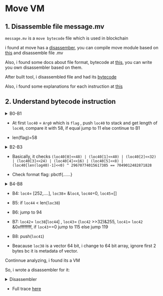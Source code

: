 # Move VM

## 1. Disassemble file message.mv

`message.mv` is a `move bytecode` file which is used in blockchain

i found at move has a [disassember](https://github.com/move-language/move/tree/main/language/tools/move-disassembler), you can compile move module based on [this](https://github.com/movelanguage/move/blob/main/language/documentation/tutorial/README.md#Step0) and disassemble file .mv

Also, i found some docs about file format, bytecode at [this](https://github.com/move-language/move/issues/817), you can write you own disassembler based on them. 

After built tool, i disassembled file and had its [bytecode](https://github.com/Knightz1/CTF/blob/main/pbctf_2022/move_bytecode.txt)

Also, i found some explanations for each instruction at [this](https://diem-developers-components.netlify.app/papers/diem-move-a-language-with-programmable-resources/2020-05-26.pdf)

## 2. Understand bytecode instruction
<details>
<summary>B0-B1</summary>
	
```python
B0:
	0: ImmBorrowLoc[0](Arg0: vector<u8>)
	1: StLoc[41](loc40: &vector<u8>)
	2: CopyLoc[41](loc40: &vector<u8>)
	3: VecLen(3)
	4: LdU64(58)
	5: Neq
	6: BrFalse(11)
B1:
	7: LdU8(255)
	8: LdU8(1)
	9: Add
	10: Pop
```
</details>

- At first `loc40` = `Arg0` which is `flag` , push `loc40` to stack and get length of `loc40`, compare it with 58, if equal jump to 11 else continue to B1

- len(flag)=58

<details>
<summary>B2-B3</summary>
	
```python
B2:
	11: CopyLoc[41](loc40: &vector<u8>)
	12: LdU64(0)
	13: VecImmBorrow(3)
	14: ReadRef
	15: CastU64
	16: LdU8(48)
	17: Shl
	18: CopyLoc[41](loc40: &vector<u8>)
	19: LdU64(1)
	20: VecImmBorrow(3)
	21: ReadRef
	22: CastU64
	23: LdU8(40)
	24: Shl
	25: BitOr
	26: CopyLoc[41](loc40: &vector<u8>)
	27: LdU64(2)
	28: VecImmBorrow(3)
	29: ReadRef
	30: CastU64
	31: LdU8(32)
	32: Shl
	33: BitOr
....
	69: LdU64(29670774015617385)
	70: Xor
	71: LdU64(7049012482871828)
	72: Neq
	73: BrFalse(78)
B3:
	74: LdU8(255)
	75: LdU8(1)
	76: Add
	77: Pop
```
</details>
	
- Basically, it checks `(loc40[0]<<48) | (loc40[1]<<40) | (loc40[2]<<32) | (loc40[3]<<24) | (loc40[4]<<16) | (loc40[5]<<8) | (loc40[len(log40)-1]<<0) ^ 29670774015617385 == 7049012482871828`

- Check format flag: pbctf{......}

<details>
<summary>B4-B8</summary>
	
```python
B4:
	78: LdConst[0](Vector(U64): [252, 1, 1, 0, 0, 0, 0, 0, 0, 0, 30, 0, 0, 0, 64, 0, 0, 0, 0, 0, 0, 0, 57, 0, 0, 0, 0, 0,..... ,0])
	79: StLoc[5](loc4: vector<u64>)
	80: ImmBorrowLoc[5](loc4: vector<u64>)
	81: StLoc[39](loc38: &vector<u64>)
	82: VecPack(4, 0)
	83: StLoc[6](loc5: vector<u64>)
	84: MutBorrowLoc[6](loc5: vector<u64>)
	85: StLoc[46](loc45: &mut vector<u64>)
	86: LdU64(0)
	87: StLoc[45](loc44: u64)
B5:
	88: CopyLoc[45](loc44: u64)
	89: CopyLoc[39](loc38: &vector<u64>)
	90: VecLen(4)
	91: Lt
	92: BrFalse(539)
	
B6:
	93: Branch(94)
B7:
	94: CopyLoc[39](loc38: &vector<u64>)
	95: CopyLoc[45](loc44: u64)
	96: VecImmBorrow(4)
	97: ReadRef
	98: StLoc[43](loc42: u64)
	99: CopyLoc[43](loc42: u64)
	100: LdU8(32)
	101: Shr
	102: LdU64(255)
	103: BitAnd
	104: CastU8
	105: StLoc[44](loc43: u8)
	106: MoveLoc[43](loc42: u64)
	107: LdU64(4294967295)
	108: BitAnd
	109: CastU64
	110: StLoc[42](loc41: u64)
	111: CopyLoc[44](loc43: u8)
	112: LdU8(0)
	113: Eq
	114: BrFalse(119)
B8:
	115: CopyLoc[46](loc45: &mut vector<u64>)
	116: MoveLoc[42](loc41: u64)
	117: VecPushBack(4)
	118: Branch(534)
B9:
	119: CopyLoc[44](loc43: u8)
	120: LdU8(1)
	121: Eq
	122: BrFalse(142)
```
</details>

 - B4: `loc4`= [252,....], `loc38`= &`loc4`, `loc44`=0, `loc45`=[]
	
 - B5: if `loc44` < len(`loc38`)
			  
 - B6: jump to 94
			  
 - B7: `loc42`= `loc38`[`loc44`] , `loc43`= (`loc42` >>32)&255, `loc41`= `loc42` &0xffffffff, if `loc43`==0 jump to 115 else jump 119
	
 - B8: push(`loc41`)
	
- Beacause `loc38` is a vector 64 bit, i change to 64 bit array, ignore first 2 bytes bc it is metadata of vector.

Continnue analyzing, i found its a VM

So, i wrote a disassembler for it:

<details>
<summary>Disassembler</summary>
	
```python


flag = b'a'*58

data_arr = [1, 274877906974, 244813135872, 0, 244813135872, 206158430208, 1, 90194313216, 244813135872, 1, 81604378624, 4294967295, 73014444032, 1, 68719476736, 4294327160, 81604378624, 73014444032, 
244813135872, 1, 68719476736, 206158430208, 8, 94489280512, 249108103168, 283467841556, 244813135872, 240518168576, 244813135872, 287762808832, 0, 8589934598, 73014444032, 292057776130, 8589934599, 73014444032, 292057776130, 8589934600, 73014444032, 292057776130, 8589934601, 73014444032, 292057776130, 2209421562, 98784247808, 279172874242, 1095216660480, 0, 8589934602, 73014444032, 292057776130, 8589934603, 73014444032, 292057776130, 8589934604, 73014444032, 292057776130, 8589934605, 73014444032, 292057776130, 4020009855, 98784247808, 279172874242, 1095216660480, 0, 8589934606, 73014444032, 292057776130, 8589934607, 73014444032, 292057776130, 8589934608, 73014444032, 292057776130, 8589934609, 73014444032, 292057776130, 2511570847, 98784247808, 279172874242, 1095216660480, 0, 8589934610, 73014444032, 292057776130, 8589934611, 73014444032, 292057776130, 8589934612, 73014444032, 292057776130, 8589934613, 73014444032, 292057776130, 825727845, 98784247808, 279172874242, 1095216660480, 0, 8589934614, 73014444032, 292057776130, 8589934615, 73014444032, 292057776130, 8589934616, 73014444032, 292057776130, 8589934617, 73014444032, 292057776130, 2747945899, 98784247808, 279172874242, 1095216660480, 0, 8589934618, 73014444032, 292057776130, 8589934619, 73014444032, 292057776130, 8589934620, 73014444032, 292057776130, 8589934621, 73014444032, 292057776130, 2434240953, 98784247808, 279172874242, 1095216660480, 0, 8589934622, 73014444032, 292057776130, 8589934623, 73014444032, 292057776130, 8589934624, 73014444032, 292057776130, 8589934625, 73014444032, 292057776130, 3923412385, 98784247808, 279172874242, 1095216660480, 0, 8589934626, 73014444032, 292057776130, 8589934627, 73014444032, 292057776130, 8589934628, 73014444032, 292057776130, 8589934629, 73014444032, 292057776130, 1510700589, 98784247808, 279172874242, 1095216660480, 0, 8589934630, 73014444032, 292057776130, 8589934631, 73014444032, 292057776130, 8589934632, 73014444032, 292057776130, 8589934633, 73014444032, 292057776130, 3658116609, 98784247808, 279172874242, 1095216660480, 0, 8589934634, 73014444032, 292057776130, 8589934635, 73014444032, 292057776130, 8589934636, 73014444032, 292057776130, 8589934637, 73014444032, 292057776130, 1210550661, 98784247808, 279172874242, 1095216660480, 0, 8589934638, 73014444032, 292057776130, 8589934639, 73014444032, 292057776130, 8589934640, 73014444032, 292057776130, 8589934641, 73014444032, 292057776130, 2892531646, 
98784247808, 279172874242, 1095216660480, 0, 8589934642, 73014444032, 292057776130, 8589934643, 73014444032, 292057776130, 8589934644, 73014444032, 292057776130, 8589934645, 73014444032, 292057776130, 648401340, 98784247808, 279172874242, 1095216660480, 0, 8589934646, 73014444032, 
292057776130, 8589934647, 73014444032, 292057776130, 8589934648, 73014444032, 292057776130, 8589934649, 73014444032, 292057776130, 2537403886, 98784247808, 279172874242, 1095216660480, 296352743424]

id= 0
stack = []

while id<len(data_arr):
    data = data_arr[id]
    op = (data >> 32) & 255
    num = data & 0xffffffff
    #print(op)

    if op == 0x0:
        stack.append(num)
        print(f'push({num})')
        id += 1

    elif op == 0x1:
        if num & 0x80000000:
            stat= 0xffffffff00000000 | num 
        else:
            stat= 0 | num
        stack.append(stat)
        print(f'push({stat})')
        id += 1

    elif op == 0x2:
        stack.append(flag[num])
        print(f'push(flag[{num}])')
        id += 1

    elif op == 0x10:
        stack.append(stack.pop() + stack.pop())
        print(f'push(pop() + pop())')
        id += 1

    elif op == 0x11:
        stack.append(stack.pop() ^ stack.pop())
        print(f'push(pop() ^ pop())')
        id += 1

    elif op == 0x12:
        stack.append(stack.pop() | stack.pop())
        print(f'push(pop() | pop())')
        id += 1

    elif op == 0x13:
        stack.append(stack.pop() & stack.pop())
        print(f'push(pop() & pop())')
        id += 1

    elif op == 0x14:
        stack.append(stack.pop() << stack.pop())
        print(f'push(pop() <<pop())')
        id += 1

    elif op == 0x15:
        stack.append(stack.pop() >> stack.pop())
        print(f'push(pop() >> pop())')
        id += 1

    elif op == 0x16:
        stack.append(stack.pop() != stack.pop())
        print(f'push(pop() != pop())')
        id += 1

    elif op == 0x17:
        stack.append(stack.pop() == stack.pop())
        print(f'push(pop() == pop())')
        id += 1

    elif op == 0x30:
        a1 = stack.pop()
        stack.append(a1)
        stack.append(a1)
        print(f'pop(a1), push(a1,a1)')
        id += 1

    elif op == 0x31:
        a1 = stack.pop()
        a2 = stack.pop()
        stack.append(a2)
        stack.append(a1)
        stack.append(a2)
        print(f'pop(a1,a2), push(a2,a1,a2)')
        id += 1

    elif op == 0x32:
        a1 = stack.pop()
        a2 = stack.pop()
        a3 = stack.pop()
        stack.append(a3)
        stack.append(a2)
        stack.append(a1)
        stack.append(a3)
        print(f'pop(a1,a2,a3), push(a3,a2,a1,a3)')
        id += 1

    elif op == 0x33:
        a1 = stack.pop()
        a2 = stack.pop()
        a3 = stack.pop()
        a4 = stack.pop()
        stack.append(a4)
        stack.append(a3)
        stack.append(a2)
        stack.append(a1)
        stack.append(a4)
        print(f'pop(a1,a2,a3,a4), push(a4,a3,a2,a1,a4)')
        id += 1

    elif op == 0x38:
        a1 = stack.pop()
        print(f'pop(a1)')
        id += 1

    elif op == 0x39:
        a1 = stack.pop()
        a2 = stack.pop()
        stack.append(a1)
        stack.append(a2)
        print(f'pop(a1,a2), push(a1,a2)')
        id += 1

    elif op == 0x3A:
        a1 = stack.pop()
        a2 = stack.pop()
        a3 = stack.pop()
        stack.append(a2)
        stack.append(a3)
        stack.append(a1)
        print(f'pop(a1,a2,a3), push(a2,a3,a1)')
        id += 1

    elif op == 0x40:
        a1 = stack.pop()
        if a1 == 0:
            id += 1
        else:
            id = num
        #print(f'id={id}')

    elif op == 0x41:
        a1 = stack.pop()
        if a1 == 0:
            id += 1
        else:
            id += num
        #print(f'id={id}')

    elif op == 0x42:
        a1 = stack.pop()
        if a1 == 0:
            id += 1
        else:
            id -= num
        #print(f'id={id}')

    elif op == 0x43:
        a1 = stack.pop()
        id = a1

    elif op == 0x44:
        stack.append(id + 1)
        id = num
        #print(f'id={id}')

    elif op == 0x45:
        print("Do nothing")
        id+=1

    elif op == 0x46:
        id += 1
    else:
        print("unknown opcode")
        id+=1
```
</details>

- Full trace [here]()
	









